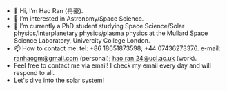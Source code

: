 - 👋 Hi, I’m Hao Ran (冉豪).
- 👀 I’m interested in Astronomy/Space Science.
- 🌱 I’m currently a PhD student studying Space Science/Solar physics/interplanetary physics/plasma physics at the Mullard Space Science Laboratory, Univercity College London.
- 📫 How to contact me: tel: +86 18651873598; +44 07436273376.   e-mail: ranhaogm@gmail.com (personal); hao.ran.24@ucl.ac.uk (work).
- Feel free to contact me via email! I check my email every day and will respond to all.
- Let's dive into the solar system!

<!---
RanHao1999/RanHao1999 is a ✨ special ✨ repository because its `README.md` (this file) appears on your GitHub profile.
You can click the Preview link to take a look at your changes.
--->
